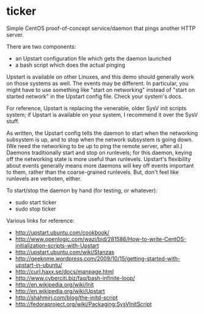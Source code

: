 ticker
======

Simple CentOS proof-of-concept service/daemon that pings another HTTP server.

There are two components:

* an Upstart configuration file which gets the daemon launched
* a bash script which does the actual pinging

Upstart is available on other Linuxes, and this demo should generally work on those systems as well.  The events may be different.  In particular, you might have to use something like "start on networking" instead of "start on started network" in the Upstart config file.  Check your system's docs.

For reference, Upstart is replacing the venerable, older SysV init scripts system; if Upstart is available on your system, I recommend it over the SysV stuff.

As written, the Upstart config tells the daemon to start when the networking subsystem is up, and to stop when the network subsystem is going down.  (We need the networking to be up to ping the remote server, after all.)  Daemons traditionally start and stop on runlevels; for this daemon, keying off the networking state is more useful than runlevels.  Upstart's flexibility about events generally means more daemons will key off events important to them, rather than the coarse-grained runlevels.  But, don't feel like runlevels are verboten, either.

To start/stop the daemon by hand (for testing, or whatever):

* sudo start ticker
* sudo stop ticker

Various links for reference:

* http://upstart.ubuntu.com/cookbook/
* http://www.openlogic.com/wazi/bid/281586/How-to-write-CentOS-initialization-scripts-with-Upstart
* http://upstart.ubuntu.com/wiki/Stanzas
* http://geeknme.wordpress.com/2009/10/15/getting-started-with-upstart-in-ubuntu/
* http://curl.haxx.se/docs/manpage.html
* http://www.cyberciti.biz/faq/bash-infinite-loop/
* http://en.wikipedia.org/wiki/Init
* http://en.wikipedia.org/wiki/Upstart
* http://shahmirj.com/blog/the-initd-script
* http://fedoraproject.org/wiki/Packaging:SysVInitScript
